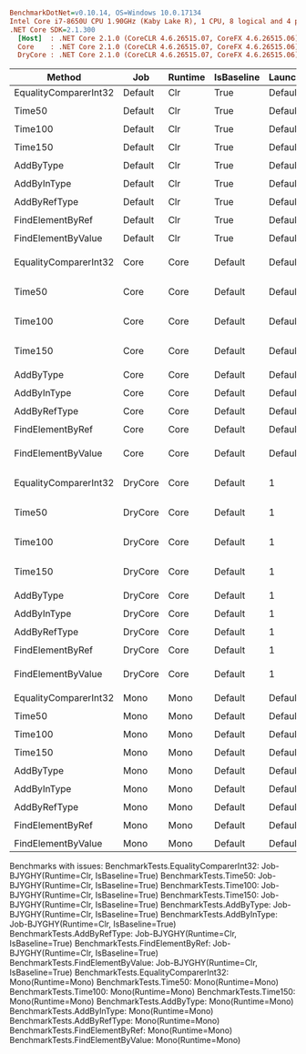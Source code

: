 ``` ini

BenchmarkDotNet=v0.10.14, OS=Windows 10.0.17134
Intel Core i7-8650U CPU 1.90GHz (Kaby Lake R), 1 CPU, 8 logical and 4 physical cores
.NET Core SDK=2.1.300
  [Host]  : .NET Core 2.1.0 (CoreCLR 4.6.26515.07, CoreFX 4.6.26515.06), 64bit RyuJIT
  Core    : .NET Core 2.1.0 (CoreCLR 4.6.26515.07, CoreFX 4.6.26515.06), 64bit RyuJIT
  DryCore : .NET Core 2.1.0 (CoreCLR 4.6.26515.07, CoreFX 4.6.26515.06), 64bit RyuJIT


```
|                Method |     Job | Runtime | IsBaseline | LaunchCount | RunStrategy | TargetCount | UnrollFactor | WarmupCount |                Mean |           Error |         StdDev |              Median | Scaled | ScaledSD |
|---------------------- |-------- |-------- |----------- |------------ |------------ |------------ |------------- |------------ |--------------------:|----------------:|---------------:|--------------------:|-------:|---------:|
| EqualityComparerInt32 | Default |     Clr |       True |     Default |     Default |     Default |           16 |     Default |                  NA |              NA |             NA |                  NA |      ? |        ? |
|                       |         |         |            |             |             |             |              |             |                     |                 |                |                     |        |          |
|                Time50 | Default |     Clr |       True |     Default |     Default |     Default |           16 |     Default |                  NA |              NA |             NA |                  NA |      ? |        ? |
|                       |         |         |            |             |             |             |              |             |                     |                 |                |                     |        |          |
|               Time100 | Default |     Clr |       True |     Default |     Default |     Default |           16 |     Default |                  NA |              NA |             NA |                  NA |      ? |        ? |
|                       |         |         |            |             |             |             |              |             |                     |                 |                |                     |        |          |
|               Time150 | Default |     Clr |       True |     Default |     Default |     Default |           16 |     Default |                  NA |              NA |             NA |                  NA |      ? |        ? |
|                       |         |         |            |             |             |             |              |             |                     |                 |                |                     |        |          |
|             AddByType | Default |     Clr |       True |     Default |     Default |     Default |           16 |     Default |                  NA |              NA |             NA |                  NA |      ? |        ? |
|                       |         |         |            |             |             |             |              |             |                     |                 |                |                     |        |          |
|           AddByInType | Default |     Clr |       True |     Default |     Default |     Default |           16 |     Default |                  NA |              NA |             NA |                  NA |      ? |        ? |
|                       |         |         |            |             |             |             |              |             |                     |                 |                |                     |        |          |
|          AddByRefType | Default |     Clr |       True |     Default |     Default |     Default |           16 |     Default |                  NA |              NA |             NA |                  NA |      ? |        ? |
|                       |         |         |            |             |             |             |              |             |                     |                 |                |                     |        |          |
|      FindElementByRef | Default |     Clr |       True |     Default |     Default |     Default |           16 |     Default |                  NA |              NA |             NA |                  NA |      ? |        ? |
|                       |         |         |            |             |             |             |              |             |                     |                 |                |                     |        |          |
|    FindElementByValue | Default |     Clr |       True |     Default |     Default |     Default |           16 |     Default |                  NA |              NA |             NA |                  NA |      ? |        ? |
|                       |         |         |            |             |             |             |              |             |                     |                 |                |                     |        |          |
| EqualityComparerInt32 |    Core |    Core |    Default |     Default |     Default |     Default |           16 |     Default |      63,923.4052 ns |   1,257.7000 ns |  1,920.6408 ns |      63,605.2490 ns |      ? |        ? |
|                       |         |         |            |             |             |             |              |             |                     |                 |                |                     |        |          |
|                Time50 |    Core |    Core |    Default |     Default |     Default |     Default |           16 |     Default |  50,866,746.6667 ns |  86,218.1552 ns | 80,648.5081 ns |  50,853,935.0000 ns |      ? |        ? |
|                       |         |         |            |             |             |             |              |             |                     |                 |                |                     |        |          |
|               Time100 |    Core |    Core |    Default |     Default |     Default |     Default |           16 |     Default | 100,853,887.1875 ns | 101,527.0344 ns | 94,968.4418 ns | 100,848,427.1875 ns |   1.00 |     0.00 |
|                       |         |         |            |             |             |             |              |             |                     |                 |                |                     |        |          |
|               Time150 |    Core |    Core |    Default |     Default |     Default |     Default |           16 |     Default | 150,775,739.6875 ns |  79,171.5210 ns | 74,057.0827 ns | 150,751,753.4375 ns |      ? |        ? |
|                       |         |         |            |             |             |             |              |             |                     |                 |                |                     |        |          |
|             AddByType |    Core |    Core |    Default |     Default |     Default |     Default |           16 |     Default |           0.4646 ns |       0.0176 ns |      0.0503 ns |           0.4517 ns |      ? |        ? |
|                       |         |         |            |             |             |             |              |             |                     |                 |                |                     |        |          |
|           AddByInType |    Core |    Core |    Default |     Default |     Default |     Default |           16 |     Default |           0.3936 ns |       0.0082 ns |      0.0178 ns |           0.3864 ns |      ? |        ? |
|                       |         |         |            |             |             |             |              |             |                     |                 |                |                     |        |          |
|          AddByRefType |    Core |    Core |    Default |     Default |     Default |     Default |           16 |     Default |           0.3811 ns |       0.0040 ns |      0.0035 ns |           0.3809 ns |      ? |        ? |
|                       |         |         |            |             |             |             |              |             |                     |                 |                |                     |        |          |
|      FindElementByRef |    Core |    Core |    Default |     Default |     Default |     Default |           16 |     Default |      28,553.7784 ns |     512.4073 ns |    427.8833 ns |      28,377.9462 ns |      ? |        ? |
|                       |         |         |            |             |             |             |              |             |                     |                 |                |                     |        |          |
|    FindElementByValue |    Core |    Core |    Default |     Default |     Default |     Default |           16 |     Default |      37,852.3577 ns |     800.2346 ns |  2,217.4464 ns |      37,355.7670 ns |      ? |        ? |
|                       |         |         |            |             |             |             |              |             |                     |                 |                |                     |        |          |
| EqualityComparerInt32 | DryCore |    Core |    Default |           1 |   ColdStart |           1 |            1 |           1 |   1,184,500.0000 ns |              NA |      0.0000 ns |   1,184,500.0000 ns |      ? |        ? |
|                       |         |         |            |             |             |             |              |             |                     |                 |                |                     |        |          |
|                Time50 | DryCore |    Core |    Default |           1 |   ColdStart |           1 |            1 |           1 |  51,910,900.0000 ns |              NA |      0.0000 ns |  51,910,900.0000 ns |      ? |        ? |
|                       |         |         |            |             |             |             |              |             |                     |                 |                |                     |        |          |
|               Time100 | DryCore |    Core |    Default |           1 |   ColdStart |           1 |            1 |           1 | 102,253,200.0000 ns |              NA |      0.0000 ns | 102,253,200.0000 ns |   1.00 |     0.00 |
|                       |         |         |            |             |             |             |              |             |                     |                 |                |                     |        |          |
|               Time150 | DryCore |    Core |    Default |           1 |   ColdStart |           1 |            1 |           1 | 153,009,500.0000 ns |              NA |      0.0000 ns | 153,009,500.0000 ns |      ? |        ? |
|                       |         |         |            |             |             |             |              |             |                     |                 |                |                     |        |          |
|             AddByType | DryCore |    Core |    Default |           1 |   ColdStart |           1 |            1 |           1 |          54.3900 ns |              NA |      0.0000 ns |          54.3900 ns |      ? |        ? |
|                       |         |         |            |             |             |             |              |             |                     |                 |                |                     |        |          |
|           AddByInType | DryCore |    Core |    Default |           1 |   ColdStart |           1 |            1 |           1 |          56.2900 ns |              NA |      0.0000 ns |          56.2900 ns |      ? |        ? |
|                       |         |         |            |             |             |             |              |             |                     |                 |                |                     |        |          |
|          AddByRefType | DryCore |    Core |    Default |           1 |   ColdStart |           1 |            1 |           1 |          56.5600 ns |              NA |      0.0000 ns |          56.5600 ns |      ? |        ? |
|                       |         |         |            |             |             |             |              |             |                     |                 |                |                     |        |          |
|      FindElementByRef | DryCore |    Core |    Default |           1 |   ColdStart |           1 |            1 |           1 |     897,500.0000 ns |              NA |      0.0000 ns |     897,500.0000 ns |      ? |        ? |
|                       |         |         |            |             |             |             |              |             |                     |                 |                |                     |        |          |
|    FindElementByValue | DryCore |    Core |    Default |           1 |   ColdStart |           1 |            1 |           1 |   1,039,600.0000 ns |              NA |      0.0000 ns |   1,039,600.0000 ns |      ? |        ? |
|                       |         |         |            |             |             |             |              |             |                     |                 |                |                     |        |          |
| EqualityComparerInt32 |    Mono |    Mono |    Default |     Default |     Default |     Default |           16 |     Default |                  NA |              NA |             NA |                  NA |      ? |        ? |
|                       |         |         |            |             |             |             |              |             |                     |                 |                |                     |        |          |
|                Time50 |    Mono |    Mono |    Default |     Default |     Default |     Default |           16 |     Default |                  NA |              NA |             NA |                  NA |      ? |        ? |
|                       |         |         |            |             |             |             |              |             |                     |                 |                |                     |        |          |
|               Time100 |    Mono |    Mono |    Default |     Default |     Default |     Default |           16 |     Default |                  NA |              NA |             NA |                  NA |      ? |        ? |
|                       |         |         |            |             |             |             |              |             |                     |                 |                |                     |        |          |
|               Time150 |    Mono |    Mono |    Default |     Default |     Default |     Default |           16 |     Default |                  NA |              NA |             NA |                  NA |      ? |        ? |
|                       |         |         |            |             |             |             |              |             |                     |                 |                |                     |        |          |
|             AddByType |    Mono |    Mono |    Default |     Default |     Default |     Default |           16 |     Default |                  NA |              NA |             NA |                  NA |      ? |        ? |
|                       |         |         |            |             |             |             |              |             |                     |                 |                |                     |        |          |
|           AddByInType |    Mono |    Mono |    Default |     Default |     Default |     Default |           16 |     Default |                  NA |              NA |             NA |                  NA |      ? |        ? |
|                       |         |         |            |             |             |             |              |             |                     |                 |                |                     |        |          |
|          AddByRefType |    Mono |    Mono |    Default |     Default |     Default |     Default |           16 |     Default |                  NA |              NA |             NA |                  NA |      ? |        ? |
|                       |         |         |            |             |             |             |              |             |                     |                 |                |                     |        |          |
|      FindElementByRef |    Mono |    Mono |    Default |     Default |     Default |     Default |           16 |     Default |                  NA |              NA |             NA |                  NA |      ? |        ? |
|                       |         |         |            |             |             |             |              |             |                     |                 |                |                     |        |          |
|    FindElementByValue |    Mono |    Mono |    Default |     Default |     Default |     Default |           16 |     Default |                  NA |              NA |             NA |                  NA |      ? |        ? |

Benchmarks with issues:
  BenchmarkTests.EqualityComparerInt32: Job-BJYGHY(Runtime=Clr, IsBaseline=True)
  BenchmarkTests.Time50: Job-BJYGHY(Runtime=Clr, IsBaseline=True)
  BenchmarkTests.Time100: Job-BJYGHY(Runtime=Clr, IsBaseline=True)
  BenchmarkTests.Time150: Job-BJYGHY(Runtime=Clr, IsBaseline=True)
  BenchmarkTests.AddByType: Job-BJYGHY(Runtime=Clr, IsBaseline=True)
  BenchmarkTests.AddByInType: Job-BJYGHY(Runtime=Clr, IsBaseline=True)
  BenchmarkTests.AddByRefType: Job-BJYGHY(Runtime=Clr, IsBaseline=True)
  BenchmarkTests.FindElementByRef: Job-BJYGHY(Runtime=Clr, IsBaseline=True)
  BenchmarkTests.FindElementByValue: Job-BJYGHY(Runtime=Clr, IsBaseline=True)
  BenchmarkTests.EqualityComparerInt32: Mono(Runtime=Mono)
  BenchmarkTests.Time50: Mono(Runtime=Mono)
  BenchmarkTests.Time100: Mono(Runtime=Mono)
  BenchmarkTests.Time150: Mono(Runtime=Mono)
  BenchmarkTests.AddByType: Mono(Runtime=Mono)
  BenchmarkTests.AddByInType: Mono(Runtime=Mono)
  BenchmarkTests.AddByRefType: Mono(Runtime=Mono)
  BenchmarkTests.FindElementByRef: Mono(Runtime=Mono)
  BenchmarkTests.FindElementByValue: Mono(Runtime=Mono)
